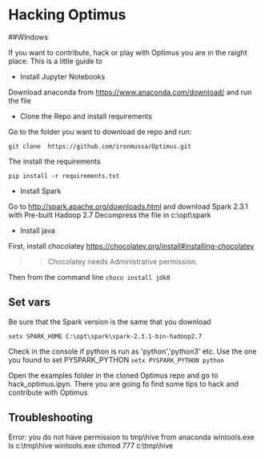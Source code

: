 # Hacking Optimus

##WIndows 

If you want to contribute, hack or play with Optimus you are in the raight place. This is a little guide to  

* Install Jupyter Notebooks

Download anaconda from https://www.anaconda.com/download/ and run the file

* Clone the Repo and install requirements

Go to the folder you want to download de repo and run:

`git clone  https://github.com/ironmussa/Optimus.git` 

The install the requirements

`pip install -r requirements.txt`

* Install Spark

Go to http://spark.apache.org/downloads.html and download Spark 2.3.1 with Pre-built Hadoop 2.7
Decompress the file in c:\opt\spark

* Install java

First, install chocolatey https://chocolatey.org/install#installing-chocolatey
>> Chocolatey needs Administrative permission.

Then from the command line
`choco install jdk8`

## Set vars
Be sure that the Spark version is the same that you download

`setx SPARK_HOME C:\opt\spark\spark-2.3.1-bin-hadoop2.7`

Check in the console if python is run as 'python','python3' etc. Use the one you found to set PYSPARK_PYTHON
`setx PYSPARK_PYTHON python`

Open the examples folder in the cloned Optimus repo and go to hack_optimus.ipyn. There you are going fo find some tips 
to hack and contribute with Optimus

## Troubleshooting
Error: you do not have permission to tmp\hive
from anaconda 
wintools.exe ls c:\tmp\hive
wintools.exe chmod 777 c:\tmp\hive



